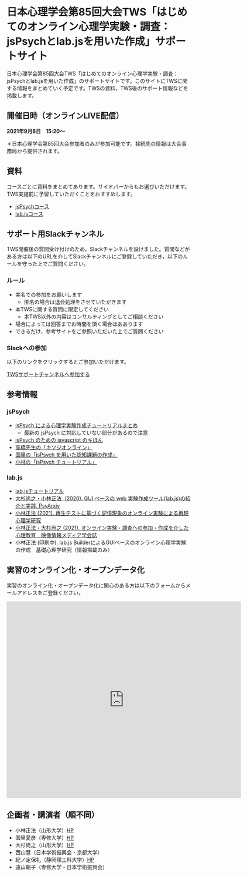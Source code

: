 # 日本心理学会第85回大会TWS「はじめてのオンライン心理学実験・調査：jsPsychとlab.jsを用いた作成」サポートサイト

日本心理学会第85回大会TWS「はじめてのオンライン心理学実験・調査：jsPsychとlab.jsを用いた作成」のサポートサイトです。このサイトにTWSに関する情報をまとめていく予定です。TWSの資料，TWS後のサポート情報などを掲載します。

## 開催日時（オンラインLIVE配信）

**2021年9月8日　15:20〜**

＊日本心理学会第85回大会参加者のみが参加可能です。接続先の情報は大会事務局から提供されます。


## 資料
コースごとに資料をまとめてあります。サイドバーからもお選びいただけます。TWS実施前に予習していただくことをおすすめします。

 * [jsPsychコース](./jspsych/README.md)
 * [lab.jsコース](./labjs/README.md)

## サポート用Slackチャンネル

TWS開催後の質問受け付けのため，Slackチャンネルを設けました。質問などがある方は以下のURLを介してSlackチャンネルにご登録していただき，以下のルールを守った上でご質問ください。

### ルール
* 実名での参加をお願いします
    * 匿名の場合は退会処理をさせていただきます
* 本TWSに関する質問に限定してください
    * 本TWS以外の内容はコンサルティングとしてご相談ください
* 場合によっては回答までお時間を頂く場合はああります
* できるだけ，参考サイトをご参照いただいた上でご質問ください

### Slackへの参加

以下のリンクをクリックするとご参加いただけます。

[TWSサポートチャンネルへ参加する](https://join.slack.com/t/onlineexptws/shared_invite/zt-uwn4snn7-BNuLtpwBtK8JAq4wV4PCeg)

## 参考情報
### jsPsych
- [jsPsych による心理学実験作成チュートリアルまとめ](https://qiita.com/snishym/items/1e0511f8622282993ed1)
    - 最新の jsPsych に対応していない部分があるので注意
- [jsPsych のための javascript のキほん](https://zenn.dev/snishiyama/articles/99159c79dd02e824c148)
- [高橋先生の「キソジオンライン」](https://github.com/kohske/KisojiOnline)
- [国里の「jsPsych を用いた認知課題の作成」](https://kunisatolab.github.io/main/code_tips.html)
- [小林の「jsPsych チュートリアル」](https://www.notion.so/jsPsych-73cade0a2e044217aedf01b5845e8d4e)

### lab.js
*  [lab.jsチュートリアル](https://labjs.yucis.net/)
* [大杉尚之・小林正法（2020). GUI ベースの web 実験作成ツール(lab.js)の紹介と実践, PsyArxiv](https://psyarxiv.com/ym5sb/)
* [小林正法 (2021). 再生テストに基づく記憶現象のオンライン実験による再現 心理学研究](https://www.jstage.jst.go.jp/article/jjpsy/advpub/0/advpub_92.20213/_article/-char/ja/)
* [小林正法・大杉尚之 (2021). オンライン実験・調査への参加・作成を介した心理教育　映像情報メディア学会誌](https://www.ite.or.jp/content/journal/)
* 小林正法 (印刷中). lab.js BuilderによるGUIベースのオンライン心理学実験の作成　基礎心理学研究（情報掲載のみ）

## 実習のオンライン化・オープンデータ化
実習のオンライン化・オープンデータ化に関心のある方は以下のフォームからメールアドレスをご登録ください。

<iframe src="https://docs.google.com/forms/d/e/1FAIpQLSd9Y3N-9a3cfe6hS0N2FJkN04K48uOyNQiwPnAm2_hm4qpbqw/viewform?embedded=true" width="640" height="536" frameborder="0" marginheight="0" marginwidth="0">読み込んでいます…</iframe>

## 企画者・講演者（順不同）
 * 小林正法（山形大学）[HP](https://mklab.info/)
 * 国里愛彦（専修大学）[HP](https://kunisatolab.github.io/main/index.html)
 * 大杉尚之（山形大学）[HP](http://tosugi2010.sakura.ne.jp/index.html)
 * 西山慧（日本学術振興会・京都大学）
 * 紀ノ定保礼（静岡理工科大学）[HP](https://sites.google.com/site/yasknsd/)
 * 遠山朝子（専修大学・日本学術振興会）
